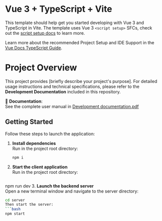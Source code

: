 # Vue 3 + TypeScript + Vite

This template should help get you started developing with Vue 3 and TypeScript in Vite. The template uses Vue 3 `<script setup>` SFCs, check out the [script setup docs](https://v3.vuejs.org/api/sfc-script-setup.html#sfc-script-setup) to learn more.

Learn more about the recommended Project Setup and IDE Support in the [Vue Docs TypeScript Guide](https://vuejs.org/guide/typescript/overview.html#project-setup).

# Project Overview

This project provides [briefly describe your project's purpose]. For detailed usage instructions and technical specifications, please refer to the **Development Documentation** included in this repository.

📘 **Documentation**:  
See the complete user manual in [Development documentation.pdf](./Development%20documentation.pdf)

## Getting Started

Follow these steps to launch the application:

1. **Install dependencies**  
   Run in the project root directory:
   ```bash
   npm i
2. **Start the client application**  
Run in the project root directory:
   ```bash
  npm run dev
3. **Launch the backend server**  
Open a new terminal window and navigate to the server directory:
   ```bash
  cd server
Then start the server:
   ```bash
  npm start
